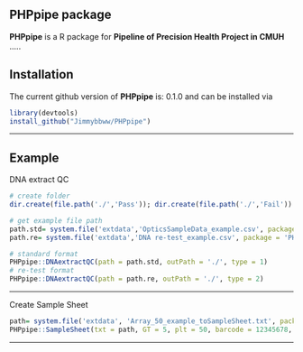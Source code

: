 
## <i class="fa fa-map" aria-hidden="true"></i> PHPpipe package

**PHPpipe** is a R package for **Pipeline of Precision Health Project in CMUH** .....

## <i class="fa fa-rocket" aria-hidden="true"></i> Installation

The current github version of **PHPpipe** is: 0.1.0 and can be installed via

``` r
library(devtools)
install_github("Jimmybbww/PHPpipe")
```

---

## <i class="fa fa-rocket" aria-hidden="true"></i> Example

DNA extract QC

``` r
# create folder
dir.create(file.path('./','Pass')); dir.create(file.path('./','Fail'))

# get example file path
path.std= system.file('extdata','OpticsSampleData_example.csv', package = 'PHPpipe')
path.re= system.file('extdata','DNA re-test_example.csv', package = 'PHPpipe')

# standard format
PHPpipe::DNAextractQC(path = path.std, outPath = './', type = 1)
# re-test format
PHPpipe::DNAextractQC(path = path.re, outPath = './', type = 2)
```

---

Create Sample Sheet

``` r
path= system.file('extdata', 'Array_50_example_toSampleSheet.txt', package = 'PHPpipe')
PHPpipe::SampleSheet(txt = path, GT = 5, plt = 50, barcode = 12345678, outPath = './')
```

---

